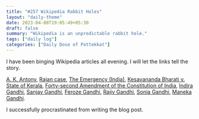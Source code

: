 ```yaml
---
title: "#257 Wikipedia Rabbit Holes"
layout: "daily-theme"
date: 2023-04-08T19:05:49+05:30
draft: false
summary: "Wikipedia is an unpredictable rabbit hole."
tags: ["daily log"]
categories: ["Daily Dose of Pottekkat"]
---
```


I have been binging Wikipedia articles all evening. I will let the links tell the story.

[A. K. Antony](https://en.wikipedia.org/wiki/A._K._Antony), [Rajan case](https://en.wikipedia.org/wiki/Rajan_case), [The Emergency (India)](https://en.wikipedia.org/wiki/The_Emergency_(India)), [Kesavananda Bharati v. State of Kerala](https://en.wikipedia.org/wiki/Kesavananda_Bharati_v._State_of_Kerala), [Forty-second Amendment of the Constitution of India](https://en.wikipedia.org/wiki/Forty-second_Amendment_of_the_Constitution_of_India), [Indira Gandhi](https://en.wikipedia.org/wiki/Indira_Gandhi), [Sanjay Gandhi](https://en.wikipedia.org/wiki/Sanjay_Gandhi), [Feroze Gandhi](https://en.wikipedia.org/wiki/Feroze_Gandhi), [Rajiv Gandhi](https://en.wikipedia.org/wiki/Rajiv_Gandhi), [Sonia Gandhi](https://en.wikipedia.org/wiki/Sonia_Gandhi), [Maneka Gandhi](https://en.wikipedia.org/wiki/Maneka_Gandhi).

I successfully procrastinated from writing the blog post.
